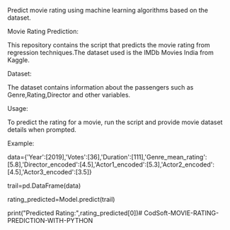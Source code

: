 Predict movie rating using machine learning algorithms based on the dataset.

 Movie Rating Prediction:

This repository contains the script that predicts the movie rating from regression techniques.The dataset used is the IMDb Movies India from Kaggle.

 Dataset:

The dataset contains information about the passengers such as Genre,Rating,Director and other variables. 


 Usage:

To predict the rating for a movie, run the script and provide movie dataset details when prompted.

Example:

data={'Year':[2019],'Votes':[36],'Duration':[111],'Genre_mean_rating':[5.8],'Director_encoded':[4.5],'Actor1_encoded':[5.3],'Actor2_encoded':[4.5],'Actor3_encoded':[3.5]}

trail=pd.DataFrame(data)

rating_predicted=Model.predict(trail)

print("Predicted Rating:",rating_predicted[0])# CodSoft-MOVIE-RATING-PREDICTION-WITH-PYTHON

